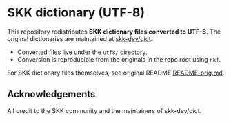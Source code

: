 # SKK dictionary (UTF-8)

This repository redistributes **SKK dictionary files converted to UTF-8**.
The original dictionaries are maintained at
[skk-dev/dict](https://github.com/skk-dev/dict).

* Converted files live under the `utf8/` directory.
* Conversion is reproducible from the originals in the repo root using `nkf`.

For SKK dictionary files themselves, see original README
[README-orig.md](README-orig.md).

## Acknowledgements

All credit to the SKK community and the maintainers of skk-dev/dict.
